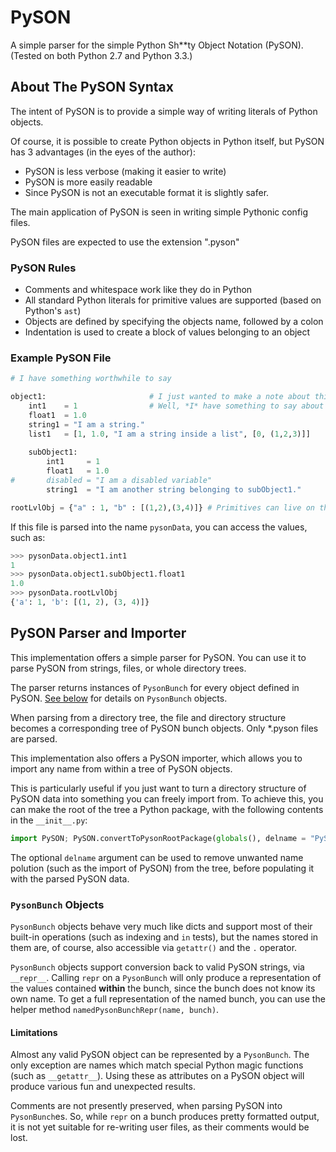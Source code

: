 PySON
=====

A simple parser for the simple Python Sh**ty Object Notation (PySON). (Tested on both Python 2.7 and Python 3.3.)

About The PySON Syntax
----------------------

The intent of PySON is to provide a simple way of writing literals of Python objects.

Of course, it is possible to create Python objects in Python itself, but PySON has 3 advantages (in the eyes of the author):

 * PySON is less verbose (making it easier to write)
 * PySON is more easily readable
 * Since PySON is not an executable format it is slightly safer.

The main application of PySON is seen in writing simple Pythonic config files.

PySON files are expected to use the extension ".pyson"

### PySON Rules

 * Comments and whitespace work like they do in Python
 * All standard Python literals for primitive values are supported (based on Python's `ast`)
 * Objects are defined by specifying the objects name, followed by a colon
 * Indentation is used to create a block of values belonging to an object

### Example PySON File

```python
# I have something worthwhile to say

object1:                       # I just wanted to make a note about this object
    int1    = 1                # Well, *I* have something to say about this variable
    float1  = 1.0
    string1 = "I am a string."
    list1   = [1, 1.0, "I am a string inside a list", [0, (1,2,3)]]
    
    subObject1:
        int1     = 1
        float1   = 1.0
#       disabled = "I am a disabled variable"
        string1  = "I am another string belonging to subObject1."

rootLvlObj = {"a" : 1, "b" : [(1,2),(3,4)]} # Primitives can live on the root level as well, of course.
```

If this file is parsed into the name `pysonData`, you can access the values, such as:

```python
>>> pysonData.object1.int1
1
>>> pysonData.object1.subObject1.float1
1.0
>>> pysonData.rootLvlObj
{'a': 1, 'b': [(1, 2), (3, 4)]}
```

PySON Parser and Importer
-------------------------

This implementation offers a simple parser for PySON. You can use it to parse PySON from strings, files, or whole directory trees.

The parser returns instances of `PysonBunch` for every object defined in PySON. [See below](#bunchinfo) for details on `PysonBunch` objects.

When parsing from a directory tree, the file and directory structure becomes a corresponding tree of PySON bunch objects. Only *.pyson files are parsed.

This implementation also offers a PySON importer, which allows you to import any name from within a tree of PySON objects.

This is particularly useful if you just want to turn a directory structure of PySON data into something you can freely import from. To achieve this, you can make the root of the tree a Python package, with the following contents in the `__init__.py`:

```python
import PySON; PySON.convertToPysonRootPackage(globals(), delname = "PySON")
```

The optional `delname` argument can be used to remove unwanted name polution (such as the import of PySON) from the tree, before populating it with the parsed PySON data.

### <a name="bunchinfo"></a> `PysonBunch` Objects

`PysonBunch` objects behave very much like dicts and support most of their built-in operations (such as indexing and `in` tests), but the names stored in them are, of course, also accessible via `getattr()` and the `.` operator.

`PysonBunch` objects support conversion back to valid PySON strings, via `__repr__`. Calling `repr` on a `PysonBunch` will only produce a representation of the values contained **within** the bunch, since the bunch does not know its own name. To get a full representation of the named bunch, you can use the helper method `namedPysonBunchRepr(name, bunch)`.

#### Limitations

Almost any valid PySON object can be represented by a `PysonBunch`. The only exception are names which match special Python magic functions (such as `__getattr__`). Using these as attributes on a PySON object will produce various fun and unexpected results.

Comments are not presently preserved, when parsing PySON into `PysonBunch`es. So, while `repr` on a bunch produces pretty formatted output, it is not yet suitable for re-writing user files, as their comments would be lost.
